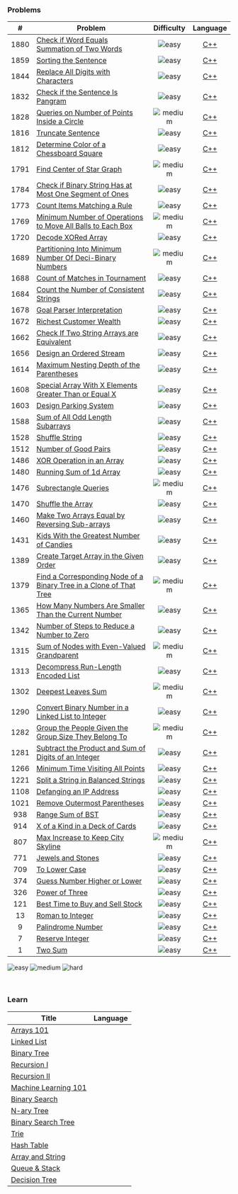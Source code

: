 ### Problems
| # | Problem | Difficulty | Language |
|:-:|-|:-:|:-:|
|1880|[Check if Word Equals Summation of Two Words](https://leetcode.com/problems/check-if-word-equals-summation-of-two-words)| ![easy](https://img.shields.io/badge/-easy-brightgreen?style=for-the-badge) | [C++](https://github.com/Knabin/LeetCode/blob/master/1801_1900/1880_check-if-word-equals-summation-of-two-words.cpp) |
|1859|[Sorting the Sentence](https://leetcode.com/problems/sorting-the-sentence)| ![easy](https://img.shields.io/badge/-easy-brightgreen?style=for-the-badge) | [C++](https://github.com/Knabin/LeetCode/blob/master/1801_1900/1859_sorting-the-sentence.cpp) |
|1844|[Replace All Digits with Characters](https://leetcode.com/problems/replace-all-digits-with-characters)| ![easy](https://img.shields.io/badge/-easy-brightgreen?style=for-the-badge) | [C++](https://github.com/Knabin/LeetCode/blob/master/1801_1900/1844_replace-all-digits-with-characters.cpp) |
|1832|[Check if the Sentence Is Pangram](https://leetcode.com/problems/check-if-the-sentence-is-pangram)| ![easy](https://img.shields.io/badge/-easy-brightgreen?style=for-the-badge) | [C++](https://github.com/Knabin/LeetCode/blob/master/1801_1900/1832_check-if-the-sentence-is-pangram.cpp) |
|1828|[Queries on Number of Points Inside a Circle](https://leetcode.com/problems/queries-on-number-of-points-inside-a-circle)| ![medium](https://img.shields.io/badge/-medium-orange?style=for-the-badge) | [C++](https://github.com/Knabin/LeetCode/blob/master/1801_1900/1828_queries-on-number-of-points-inside-a-circle.cpp) |
|1816|[Truncate Sentence](https://leetcode.com/problems/truncate-sentence)| ![easy](https://img.shields.io/badge/-easy-brightgreen?style=for-the-badge) | [C++](https://github.com/Knabin/LeetCode/blob/master/1801_1900/1816_truncate-sentence.cpp) |
|1812|[Determine Color of a Chessboard Square](https://leetcode.com/problems/determine-color-of-a-chessboard-square)| ![easy](https://img.shields.io/badge/-easy-brightgreen?style=for-the-badge) | [C++](https://github.com/Knabin/LeetCode/blob/master/1801_1900/1812_determine-color-of-a-chessboard-square.cpp) |
|1791|[Find Center of Star Graph](https://leetcode.com/problems/find-center-of-star-graph)| ![medium](https://img.shields.io/badge/-medium-orange?style=for-the-badge) | [C++](https://github.com/Knabin/LeetCode/blob/master/1701_1800/1791_find-center-of-star-graph.cpp) |
|1784|[Check if Binary String Has at Most One Segment of Ones](https://leetcode.com/problems/check-if-binary-string-has-at-most-one-segment-of-ones)| ![easy](https://img.shields.io/badge/-easy-brightgreen?style=for-the-badge) | [C++](https://github.com/Knabin/LeetCode/blob/master/1701_1800/1784_check-if-binary-string-has-at-most-one-segment-of-ones.cpp) |
|1773|[Count Items Matching a Rule](https://leetcode.com/problems/count-items-matching-a-rule)| ![easy](https://img.shields.io/badge/-easy-brightgreen?style=for-the-badge) | [C++](https://github.com/Knabin/LeetCode/blob/master/1701_1800/1773_count-items-matching-a-rule.cpp) |
|1769|[Minimum Number of Operations to Move All Balls to Each Box](https://leetcode.com/problems/minimum-number-of-operations-to-move-all-balls-to-each-box)| ![medium](https://img.shields.io/badge/-medium-orange?style=for-the-badge) | [C++](https://github.com/Knabin/LeetCode/blob/master/1701_1800/1769_minimum-number-of-operations-to-move-all-balls-to-each-box.cpp) |
|1720|[Decode XORed Array](https://leetcode.com/problems/decode-xored-array)| ![easy](https://img.shields.io/badge/-easy-brightgreen?style=for-the-badge) | [C++](https://github.com/Knabin/LeetCode/blob/master/1701_1800/1720_decode-xored-array.cpp) |
|1689|[Partitioning Into Minimum Number Of Deci-Binary Numbers](https://leetcode.com/problems/partitioning-into-minimum-number-of-deci-binary-numbers)| ![medium](https://img.shields.io/badge/-medium-orange?style=for-the-badge) | [C++](https://github.com/Knabin/LeetCode/blob/master/1601_1700/1689_partitioning-into-minimum-number-of-deci-binary-numbers.cpp) |
|1688|[Count of Matches in Tournament](https://leetcode.com/problems/count-of-matches-in-tournament)| ![easy](https://img.shields.io/badge/-easy-brightgreen?style=for-the-badge) | [C++](https://github.com/Knabin/LeetCode/blob/master/1601_1700/1688_count-of-matches-in-tournament.cpp) |
|1684|[Count the Number of Consistent Strings](https://leetcode.com/problems/count-the-number-of-consistent-strings)| ![easy](https://img.shields.io/badge/-easy-brightgreen?style=for-the-badge) | [C++](https://github.com/Knabin/LeetCode/blob/master/1601_1700/1684_count-the-number-of-consistent-strings.cpp) |
|1678|[Goal Parser Interpretation](https://leetcode.com/problems/goal-parser-interpretation)| ![easy](https://img.shields.io/badge/-easy-brightgreen?style=for-the-badge) | [C++](https://github.com/Knabin/LeetCode/blob/master/1601_1700/1678_goal-parser-interpretation.cpp) |
|1672|[Richest Customer Wealth](https://leetcode.com/problems/richest-customer-wealth)| ![easy](https://img.shields.io/badge/-easy-brightgreen?style=for-the-badge) | [C++](https://github.com/Knabin/LeetCode/blob/master/1601_1700/1672_richest-customer-wealth.cpp) |
|1662|[Check If Two String Arrays are Equivalent](https://leetcode.com/problems/check-if-two-string-arrays-are-equivalent)| ![easy](https://img.shields.io/badge/-easy-brightgreen?style=for-the-badge) | [C++](https://github.com/Knabin/LeetCode/blob/master/1601_1700/1662_check-if-two-string-arrays-are-equivalent.cpp) |
|1656|[Design an Ordered Stream](https://leetcode.com/problems/design-an-ordered-stream)| ![easy](https://img.shields.io/badge/-easy-brightgreen?style=for-the-badge) | [C++](https://github.com/Knabin/LeetCode/blob/master/1601_1700/1656_design-an-ordered-stream.cpp) |
|1614|[Maximum Nesting Depth of the Parentheses](https://leetcode.com/problems/maximum-nesting-depth-of-the-parentheses)| ![easy](https://img.shields.io/badge/-easy-brightgreen?style=for-the-badge) | [C++](https://github.com/Knabin/LeetCode/blob/master/1601_1700/1614_maximum-nesting-depth-of-the-parentheses.cpp) |
|1608|[Special Array With X Elements Greater Than or Equal X](https://leetcode.com/problems/special-array-with-x-elements-greater-than-or-equal-x)| ![easy](https://img.shields.io/badge/-easy-brightgreen?style=for-the-badge) | [C++](https://github.com/Knabin/LeetCode/blob/master/1601_1700/1608_special-array-with-x-elements-greater-than-or-equal-x.cpp) |
|1603|[Design Parking System](https://leetcode.com/problems/design-parking-system)| ![easy](https://img.shields.io/badge/-easy-brightgreen?style=for-the-badge) | [C++](https://github.com/Knabin/LeetCode/blob/master/1601_1700/1603_design-parking-system.cpp) |
|1588|[Sum of All Odd Length Subarrays](https://leetcode.com/problems/sum-of-all-odd-length-subarrays)| ![easy](https://img.shields.io/badge/-easy-brightgreen?style=for-the-badge) | [C++](https://github.com/Knabin/LeetCode/blob/master/1501_1600/1588_sum-of-all-odd-length-subarrays.cpp) |
|1528|[Shuffle String](https://leetcode.com/problems/shuffle-string)| ![easy](https://img.shields.io/badge/-easy-brightgreen?style=for-the-badge) | [C++](https://github.com/Knabin/LeetCode/blob/master/1501_1600/1528_shuffle-string.cpp) |
|1512|[Number of Good Pairs](https://leetcode.com/problems/number-of-good-pairs)| ![easy](https://img.shields.io/badge/-easy-brightgreen?style=for-the-badge) | [C++](https://github.com/Knabin/LeetCode/blob/master/1501_1600/1512_number-of-good-pairs.cpp) |
|1486|[XOR Operation in an Array](https://leetcode.com/problems/xor-operation-in-an-array)| ![easy](https://img.shields.io/badge/-easy-brightgreen?style=for-the-badge) | [C++](https://github.com/Knabin/LeetCode/blob/master/1401_1500/1486_xor-operation-in-an-array.cpp) |
|1480|[Running Sum of 1d Array](https://leetcode.com/problems/running-sum-of-1d-array)| ![easy](https://img.shields.io/badge/-easy-brightgreen?style=for-the-badge) | [C++](https://github.com/Knabin/LeetCode/blob/master/1401_1500/1480_running-sum-of-1d-array.cpp) |
|1476|[Subrectangle Queries](https://leetcode.com/problems/subrectangle-queries)| ![medium](https://img.shields.io/badge/-medium-orange?style=for-the-badge) | [C++](https://github.com/Knabin/LeetCode/blob/master/1401_1500/1476_subrectangle-queries.cpp) |
|1470|[Shuffle the Array](https://leetcode.com/problems/shuffle-the-array)| ![easy](https://img.shields.io/badge/-easy-brightgreen?style=for-the-badge) | [C++](https://github.com/Knabin/LeetCode/blob/master/1401_1500/1470_shuffle-the-array.cpp) |
|1460|[Make Two Arrays Equal by Reversing Sub-arrays](https://leetcode.com/problems/make-two-arrays-equal-by-reversing-sub-arrays)| ![easy](https://img.shields.io/badge/-easy-brightgreen?style=for-the-badge) | [C++](https://github.com/Knabin/LeetCode/blob/master/1401_1500/1460_make-two-arrays-equal-by-reversing-sub-arrays.cpp) |
|1431|[Kids With the Greatest Number of Candies](https://leetcode.com/problems/kids-with-the-greatest-number-of-candies)| ![easy](https://img.shields.io/badge/-easy-brightgreen?style=for-the-badge) | [C++](https://github.com/Knabin/LeetCode/blob/master/1401_1500/1431_kids-with-the-greatest-number-of-candies.cpp) |
|1389|[Create Target Array in the Given Order](https://leetcode.com/problems/create-target-array-in-the-given-order)| ![easy](https://img.shields.io/badge/-easy-brightgreen?style=for-the-badge) | [C++](https://github.com/Knabin/LeetCode/blob/master/1301_1400/1389_create-target-array-in-the-given-order.cpp) |
|1379|[Find a Corresponding Node of a Binary Tree in a Clone of That Tree](https://leetcode.com/problems/find-a-corresponding-node-of-a-binary-tree-in-a-clone-of-that-tree)| ![medium](https://img.shields.io/badge/-medium-orange?style=for-the-badge) | [C++](https://github.com/Knabin/LeetCode/blob/master/1301_1400/1379_find-a-corresponding-node-of-a-binary-tree-in-a-clone-of-that-tree.cpp) |
|1365|[How Many Numbers Are Smaller Than the Current Number](https://leetcode.com/problems/how-many-numbers-are-smaller-than-the-current-number)| ![easy](https://img.shields.io/badge/-easy-brightgreen?style=for-the-badge) | [C++](https://github.com/Knabin/LeetCode/blob/master/1301_1400/1365_how-many-numbers-are-smaller-than-the-current-number.cpp) |
|1342|[Number of Steps to Reduce a Number to Zero](https://leetcode.com/problems/number-of-steps-to-reduce-a-number-to-zero)| ![easy](https://img.shields.io/badge/-easy-brightgreen?style=for-the-badge) | [C++](https://github.com/Knabin/LeetCode/blob/master/1301_1400/1342_number-of-steps-to-reduce-a-number-to-zero.cpp) |
|1315|[Sum of Nodes with Even-Valued Grandparent](https://leetcode.com/problems/sum-of-nodes-with-even-valued-grandparent)| ![medium](https://img.shields.io/badge/-medium-orange?style=for-the-badge) | [C++](https://github.com/Knabin/LeetCode/blob/master/1301_1400/1315_sum-of-nodes-with-even-valued-grandparent.cpp) |
|1313|[Decompress Run-Length Encoded List](https://leetcode.com/problems/decompress-run-length-encoded-list)| ![easy](https://img.shields.io/badge/-easy-brightgreen?style=for-the-badge) | [C++](https://github.com/Knabin/LeetCode/blob/master/1301_1400/1313_decompress-run-length-encoded-list.cpp) |
|1302|[Deepest Leaves Sum](https://leetcode.com/problems/deepest-leaves-sum)| ![medium](https://img.shields.io/badge/-medium-orange?style=for-the-badge) | [C++](https://github.com/Knabin/LeetCode/blob/master/1301_1400/1302_deepest-leaves-sum.cpp) |
|1290|[Convert Binary Number in a Linked List to Integer](https://leetcode.com/problems/convert-binary-number-in-a-linked-list-to-integer)| ![easy](https://img.shields.io/badge/-easy-brightgreen?style=for-the-badge) | [C++](https://github.com/Knabin/LeetCode/blob/master/1201_1300/1290_convert-binary-number-in-a-linked-list-to-integer.cpp) |
|1282|[Group the People Given the Group Size They Belong To](https://leetcode.com/problems/group-the-people-given-the-group-size-they-belong-to)| ![medium](https://img.shields.io/badge/-medium-orange?style=for-the-badge) | [C++](https://github.com/Knabin/LeetCode/blob/master/1201_1300/1282_group-the-people-given-the-group-size-they-belong-to.cpp) |
|1281|[Subtract the Product and Sum of Digits of an Integer](https://leetcode.com/problems/subtract-the-product-and-sum-of-digits-of-an-integer)| ![easy](https://img.shields.io/badge/-easy-brightgreen?style=for-the-badge) | [C++](https://github.com/Knabin/LeetCode/blob/master/1201_1300/1281_subtract-the-product-and-sum-of-digits-of-an-integer.cpp) |
|1266|[Minimum Time Visiting All Points](https://leetcode.com/problems/minimum-time-visiting-all-points)| ![easy](https://img.shields.io/badge/-easy-brightgreen?style=for-the-badge) | [C++](https://github.com/Knabin/LeetCode/blob/master/1201_1300/1266_minimum-time-visiting-all-points.cpp) |
|1221|[Split a String in Balanced Strings](https://leetcode.com/problems/split-a-string-in-balanced-strings)| ![easy](https://img.shields.io/badge/-easy-brightgreen?style=for-the-badge) | [C++](https://github.com/Knabin/LeetCode/blob/master/1201_1300/1221_split-a-string-in-balanced-strings.cpp) |
|1108|[Defanging an IP Address](https://leetcode.com/problems/defanging-an-ip-address)| ![easy](https://img.shields.io/badge/-easy-brightgreen?style=for-the-badge) | [C++](https://github.com/Knabin/LeetCode/blob/master/1101_1200/1108_defanging-an-ip-address.cpp) |
|1021|[Remove Outermost Parentheses](https://leetcode.com/problems/remove-outermost-parentheses)| ![easy](https://img.shields.io/badge/-easy-brightgreen?style=for-the-badge) | [C++](https://github.com/Knabin/LeetCode/blob/master/1001_1100/1021_remove-outermost-parentheses.cpp) |
|938|[Range Sum of BST](https://leetcode.com/problems/range-sum-of-bst)| ![easy](https://img.shields.io/badge/-easy-brightgreen?style=for-the-badge) | [C++](https://github.com/Knabin/LeetCode/blob/master/0901_1000/0938_range-sum-of-bst.cpp) |
|914|[X of a Kind in a Deck of Cards](https://leetcode.com/problems/x-of-a-kind-in-a-deck-of-cards)| ![easy](https://img.shields.io/badge/-easy-brightgreen?style=for-the-badge) | [C++](https://github.com/Knabin/LeetCode/blob/master/0901_1000/0914_x-of-a-kind-in-a-deck-of-cards.cpp) |
|807|[Max Increase to Keep City Skyline](https://leetcode.com/problems/max-increase-to-keep-city-skyline)| ![medium](https://img.shields.io/badge/-medium-orange?style=for-the-badge) | [C++](https://github.com/Knabin/LeetCode/blob/master/0801_0900/0807_max-increase-to-keep-city-skyline.cpp) |
|771|[Jewels and Stones](https://leetcode.com/problems/jewels-and-stones)| ![easy](https://img.shields.io/badge/-easy-brightgreen?style=for-the-badge) | [C++](https://github.com/Knabin/LeetCode/blob/master/0701_0800/0771_jewels-and-stones.cpp) |
|709|[To Lower Case](https://leetcode.com/problems/to-lower-case)| ![easy](https://img.shields.io/badge/-easy-brightgreen?style=for-the-badge) | [C++](https://github.com/Knabin/LeetCode/blob/master/0701_0800/0709_to-lower-case.cpp) |
|374|[Guess Number Higher or Lower](https://leetcode.com/problems/guess-number-higher-or-lower)| ![easy](https://img.shields.io/badge/-easy-brightgreen?style=for-the-badge) | [C++](https://github.com/Knabin/LeetCode/blob/master/0301_0400/0374_guess-number-higher-or-lower.cpp) |
|326|[Power of Three](https://leetcode.com/problems/power-of-three)| ![easy](https://img.shields.io/badge/-easy-brightgreen?style=for-the-badge) | [C++](https://github.com/Knabin/LeetCode/blob/master/0301_0400/0326_power-of-three.cpp) |
|121|[Best Time to Buy and Sell Stock](https://leetcode.com/problems/best-time-to-buy-and-sell-stock)| ![easy](https://img.shields.io/badge/-easy-brightgreen?style=for-the-badge) | [C++](https://github.com/Knabin/LeetCode/blob/master/0101_0200/0121_best-time-to-buy-and-sell-stock.cpp) |
|13|[Roman to Integer](https://leetcode.com/problems/roman-to-integer)| ![easy](https://img.shields.io/badge/-easy-brightgreen?style=for-the-badge) | [C++](https://github.com/Knabin/LeetCode/blob/master/0001_0100/0013_roman-to-integer.cpp) |
|9|[Palindrome Number](https://leetcode.com/problems/palindrome-number)| ![easy](https://img.shields.io/badge/-easy-brightgreen?style=for-the-badge) | [C++](https://github.com/Knabin/LeetCode/blob/master/0001_0100/0009_palindrome-number.cpp) |
|7|[Reserve Integer](https://leetcode.com/problems/reverse-integer)| ![easy](https://img.shields.io/badge/-easy-brightgreen?style=for-the-badge) | [C++](https://github.com/Knabin/LeetCode/blob/master/0001_0100/0007_reverse-integer.cpp) |
|1|[Two Sum](https://leetcode.com/problems/two-sum)| ![easy](https://img.shields.io/badge/-easy-brightgreen?style=for-the-badge) | [C++](https://github.com/Knabin/LeetCode/blob/master/0001_0100/0001_two-sum.cpp) |

![easy](https://img.shields.io/badge/-easy-brightgreen?style=for-the-badge)
![medium](https://img.shields.io/badge/-medium-orange?style=for-the-badge)
![hard](https://img.shields.io/badge/-hard-red?style=for-the-badge)

<br>

### Learn
| Title | Language |
|-|:-:|
| [Arrays 101](https://leetcode.com/explore/learn/card/fun-with-arrays/) |  |
| [Linked List](https://leetcode.com/explore/learn/card/linked-list/) |  |
| [Binary Tree](https://leetcode.com/explore/learn/card/data-structure-tree/) |  |
| [Recursion I](https://leetcode.com/explore/learn/card/recursion-i/) |  |
| [Recursion II](https://leetcode.com/explore/learn/card/recursion-ii/) |  |
| [Machine Learning 101](https://leetcode.com/explore/learn/card/machine-learning-101/) |  |
| [Binary Search](https://leetcode.com/explore/learn/card/binary-search/) |  |
| [N-ary Tree](https://leetcode.com/explore/learn/card/n-ary-tree/) |  |
| [Binary Search Tree](https://leetcode.com/explore/learn/card/introduction-to-data-structure-binary-search-tree/) |  |
| [Trie](https://leetcode.com/explore/learn/card/trie/) |  |
| [Hash Table](https://leetcode.com/explore/learn/card/hash-table/) |  |
| [Array and String](https://leetcode.com/explore/learn/card/array-and-string/) |  |
| [Queue & Stack](https://leetcode.com/explore/learn/card/queue-stack/) |  |
| [Decision Tree](https://leetcode.com/explore/learn/card/decision-tree/) |  |